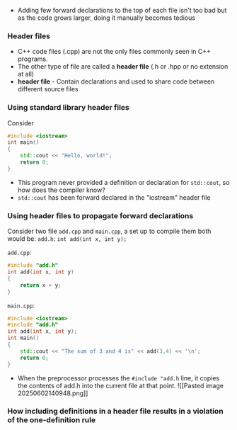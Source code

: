 - Adding few forward declarations to the top of each file isn't too bad but as the code grows larger, doing it manually becomes tedious
### Header files
- C++ code files (.cpp) are not the only files commonly seen in C++ programs.
- The other type of file are called a **header file** (.h or .hpp or no extension at all)
- **header file** - Contain declarations and used to share code between different source files
### Using standard library header files
Consider 
``` cpp
#include <iostream>
int main()
{
	std::cout << "Hello, world!";
	return 0;
}
```
- This program never provided a definition or declaration for `std::cout`, so how does the compiler know?
- `std::cout` has been forward declared in the "iostream" header file
### Using header files to propagate forward declarations
Consider two file `add.cpp` and `main.cpp`, a set up to compile them both would be:
`add.h`:
`int add(int x, int y);`

`add.cpp`:
``` cpp
#include "add.h"
int add(int x, int y)
{
	return x + y;
}
```
`main.cpp`:
``` cpp
#include <iostream>
#include "add.h"
int add(int x, int y);
int main()
{
    std::cout << "The sum of 3 and 4 is" << add(3,4) << '\n';
    return 0;
}
```

- When the preprocessor processes the `#include "add.h` line, it copies the contents of add.h into the current file at that point. 
![[Pasted image 20250602140948.png]]
### How including definitions in a header file results in a violation of the one-definition rule

